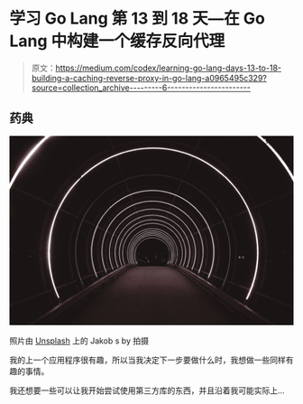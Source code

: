 # 学习 Go Lang 第 13 到 18 天—在 Go Lang 中构建一个缓存反向代理

> 原文：<https://medium.com/codex/learning-go-lang-days-13-to-18-building-a-caching-reverse-proxy-in-go-lang-a0965495c329?source=collection_archive---------6----------------------->

## 药典

![](img/1ae6ad377b1f0f520351de34934b22b2.png)

照片由 [Unsplash](https://unsplash.com/s/photos/tunnel?utm_source=unsplash&utm_medium=referral&utm_content=creditCopyText) 上的 Jakob s by 拍摄

我的上一个应用程序很有趣，所以当我决定下一步要做什么时，我想做一些同样有趣的事情。

我还想要一些可以让我开始尝试使用第三方库的东西，并且沿着我可能实际上…
